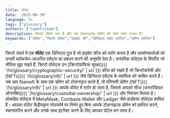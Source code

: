 ```yaml
---
title: वॉलेट
date: '2025-06-30'
language: hi
tags: ["glossary"]
authors: ["namefiteam"]
description: क्रिप्टो वॉलेट क्या है और यह टोकनाइज्ड डोमेन को कैसे स्टोर करता है?
keywords: ["वॉलेट","क्रिप्टो वॉलेट","प्राइवेट की","डिजिटल एसेट स्टोरेज","डोमेन स्टोरेज"]
---
```



क्रिप्टो संदर्भ में एक **वॉलेट** एक डिजिटल टूल है जो प्राइवेट कीज़ को स्टोर करता है और उपयोगकर्ताओं को उनकी ब्लॉकचेन-आधारित एसेट्स का प्रबंधन करने की अनुमति देता है। पारंपरिक वॉलेट्स के विपरीत जो भौतिक मुद्रा रखते हैं, क्रिप्टो वॉलेट्स उन [क्रिप्टोग्राफिक सुरक्षा]({{ '/hi/glossary/cryptographic-security/' | url }}) कीज़ को रखते हैं जो क्रिप्टोकरेंसी और [NFTs]({{ '/hi/glossary/nft/' | url }}) जैसे डिजिटल एसेट्स के स्वामित्व को साबित करते हैं। जब आप Namefi के साथ एक डोमेन को टोकनाइज करते हैं, तो परिणामी डोमेन [NFT]({{ '/hi/glossary/nft/' | url }}) आपके वॉलेट में स्टोर हो जाता है, जिससे आपको सीधा [कस्टोडियल ओनरशिप]({{ '/hi/glossary/custodial-ownership/' | url }}) और नियंत्रण मिलता है। लोकप्रिय वॉलेट्स में MetaMask, Coinbase Wallet और Ledger जैसे हार्डवेयर वॉलेट्स शामिल हैं। आपका वॉलेट केंद्रीयकृत प्लेटफॉर्म पर निर्भर हुए बिना आपके टोकनाइज्ड डोमेन को प्रबंधित करने, स्थानांतरित करने और उनके साथ इंटरैक्ट करने के लिए आपका पोर्टल बन जाता है।